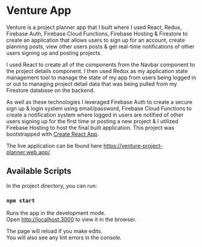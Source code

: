 # Venture App

Venture is a project planner app that I built where I used React, Redux, Firebase Auth, Firebase Cloud Functions, Firebase Hosting & Firestore to create an application that allows users to sign up for an account, create planning posts, view other users posts & get real-time notifications of other users signing up and posting projects.

I used React to create all of the components from the Navbar component to the project details component. I then used Redux as my application state management tool to manage the state of my app from users being logged in or out to managing project detail data that was being pulled from my Firestore database on the backend.

As well as these technologies I leveraged Firebase Auth to create a secure sign up & login system using email/password, Firebase Cloud Functions to create a notification system where logged in users are notified of other users signing up for the first time or posting a new project & I utilized Firebase Hosting to host the final built application.
This project was bootstrapped with [Create React App](https://github.com/facebook/create-react-app).

The live application can be found here https://venture-project-planner.web.app/.

## Available Scripts

In the project directory, you can run:

### `npm start`

Runs the app in the development mode.<br />
Open [http://localhost:3000](http://localhost:3000) to view it in the browser.

The page will reload if you make edits.<br />
You will also see any lint errors in the console.
